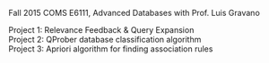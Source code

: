 Fall 2015 COMS E6111, Advanced Databases with Prof. Luis Gravano

Project 1: Relevance Feedback & Query Expansion<br />
Project 2: QProber database classification algorithm<br />
Project 3: Apriori algorithm for finding association rules<br />
